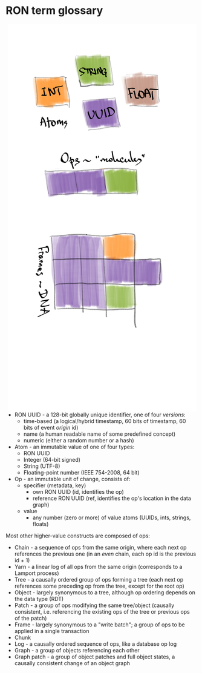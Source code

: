 # RON term glossary

<img style="float: right;" src="dna.png">

* RON UUID - a 128-bit globally unique identifier, one of four *versions*:
    * time-based (a logical/hybrid timestamp, 60 bits of timestamp, 60 bits of event *origin* id)
    * name (a human readable name of some predefined concept)
    * numeric (either a random number or a hash)
* Atom - an immutable value of one of four types:
    * RON UUID
    * Integer (64-bit signed)
    * String (UTF-8)
    * Floating-point number (IEEE 754-2008, 64 bit)
* Op - an immutable unit of change, consists of:
    * specifier (metadata, key)
        * own RON UUID (id, identifies the op)
        * reference RON UUID (ref, identifies the op's location in the data graph)
    * value
        * any number (zero or more) of value atoms (UUIDs, ints, strings, floats)

Most other higher-value constructs are composed of ops:

* Chain - a sequence of ops from the same origin, where each next op references the previous one
          (in an *even* chain, each op id is the previous id + 1)
* Yarn - a linear log of all ops from the same origin (corresponds to a Lamport process)
* Tree - a causally ordered group of ops forming a tree (each next op references some preceding op from the tree, except for the root op)
* Object - largely synonymous to a tree, although op ordering depends on the data type (RDT)
* Patch - a group of ops modifying the same tree/object (causally consistent, i.e. referencing the existing ops of the tree or previous ops of the patch)
* Frame - largely synonymous to a "write batch"; a group of ops to be applied in a single transaction
* Chunk
* Log - a causally ordered sequence of ops, like a database op log
* Graph - a group of objects referencing each other
* Graph patch - a group of object patches and full object states, a causally consistent change of an object graph
